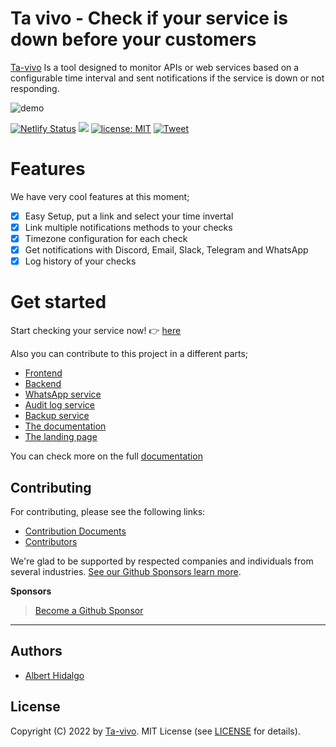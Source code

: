 # Ta vivo - Check if your service is down before your customers

[Ta-vivo](https://landing-tavivo.albert.do/) Is a tool designed to monitor APIs or web services based on a configurable time interval and sent notifications if the service is down or not responding.

![demo](https://njxuriszytyyfwsmdbga.supabase.co/storage/v1/object/public/assets/demo.png)

[![Netlify Status](https://api.netlify.com/api/v1/badges/aecba478-8f6d-4db3-a109-99a26a03add3/deploy-status)](https://app.netlify.com/sites/ta-vivo/deploys) <a href="./CONTRIBUTING.md"><img src="https://img.shields.io/badge/PRs-welcome-brightgreen.svg"></a> <a href="https://opensource.org/licenses/MIT"><img src="https://img.shields.io/badge/license-MIT-blue.svg" alt="license: MIT"></a> [![Tweet](https://img.shields.io/twitter/url/http/shields.io.svg?style=social)](https://twitter.com/intent/tweet?text=Check%20if%20your%20service%20is%20down&url=https://github.com/ta-vivo/ta-vivo&via=alhidalgodev&hashtags=nodejs,quasar,api,webservice)

# Features

We have very cool features at this moment;

- [x] Easy Setup, put a link and select your time invertal
- [x] Link multiple notifications methods to your checks
- [x] Timezone configuration for each check
- [x] Get notifications with Discord, Email, Slack, Telegram and WhatsApp
- [x] Log history of your checks

# Get started

Start checking your service now! :point_right: [here](https://app-tavivo.albert.do/)

Also you can contribute to this project in a different parts;

- [Frontend](https://documentation-tavivo.albert.do/front-end/)
- [Backend](https://documentation-tavivo.albert.do/back-end/)
- [WhatsApp service](https://github.com/ta-vivo/ta-vivo-whatsapp-service)
- [Audit log service](https://github.com/ta-vivo/ta-vivo-audit-log)
- [Backup service](https://github.com/ta-vivo/ta-vivo-backup-uploader)
- [The documentation](https://github.com/ta-vivo/ta-vivo-documentation)
- [The landing page](https://github.com/ta-vivo/ta-vivo-landing)

You can check more on the full [documentation](https://documentation-tavivo.albert.do/)

## Contributing

For contributing, please see the following links:

 - [Contribution Documents](https://github.com/ta-vivo/ta-vivo/blob/master/CONTRIBUTING.md)
 - [Contributors](https://github.com/ta-vivo/ta-vivo/contributors)

We're glad to be supported by respected companies and individuals from several industries. [See our Github Sponsors learn more](https://github.com/sponsors/itsalb3rt).

**Sponsors**



> [Become a Github Sponsor](https://github.com/sponsors/itsalb3rt)

---

## Authors
 - [Albert Hidalgo](https://github.com/itsalb3rt)

## License
Copyright (C) 2022 by [Ta-vivo](https://landing-tavivo.albert.do/). MIT License (see [LICENSE](https://github.com/ta-vivo/ta-vivo/blob/master/LICENSE) for details).
